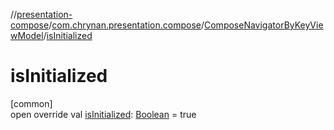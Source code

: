 //[presentation-compose](../../../index.md)/[com.chrynan.presentation.compose](../index.md)/[ComposeNavigatorByKeyViewModel](index.md)/[isInitialized](is-initialized.md)

# isInitialized

[common]\
open override val [isInitialized](is-initialized.md): [Boolean](https://kotlinlang.org/api/latest/jvm/stdlib/kotlin/-boolean/index.html) = true
